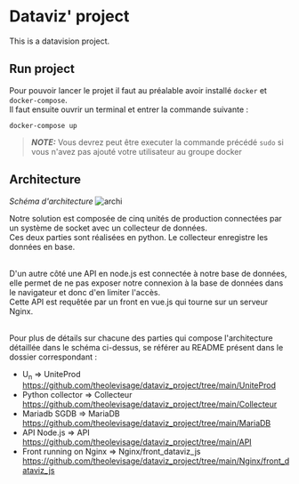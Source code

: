 # Dataviz' project

This is a datavision project.

## Run project
Pour pouvoir lancer le projet il faut au préalable avoir installé `docker` et `docker-compose`.<br>
Il faut ensuite ouvrir un terminal et entrer la commande suivante :
```shell
docker-compose up
```
> **_NOTE:_**  Vous devrez peut être executer la commande précédé `sudo` si vous n'avez pas ajouté votre utilisateur au groupe docker

##  Architecture
_Schéma d'architecture_ 
![archi](https://user-images.githubusercontent.com/59962729/159161412-d6f5875a-1b5f-49a3-ab37-ba83afb04dd7.png)

Notre solution est composée de cinq unités de production connectées par un système de socket avec un collecteur de données. <br>
Ces deux parties sont réalisées en python. Le collecteur enregistre les données en base. <br><br>

D'un autre côté une API en node.js est connectée à notre base de données, elle permet de ne pas exposer notre connexion à la base de données dans le navigateur et donc d'en limiter l'accès.<br>
Cette API est requêtée par un front en vue.js qui tourne sur un serveur Nginx.<br><br>

Pour plus de détails sur chacune des parties qui compose l'architecture détaillée dans le schéma ci-dessus, se référer au README présent dans le dossier correspondant : 
 - U<sub>n</sub> => UniteProd https://github.com/theolevisage/dataviz_project/tree/main/UniteProd
 - Python collector => Collecteur https://github.com/theolevisage/dataviz_project/tree/main/Collecteur
 - Mariadb SGDB => MariaDB https://github.com/theolevisage/dataviz_project/tree/main/MariaDB
 - API Node.js => API https://github.com/theolevisage/dataviz_project/tree/main/API
 - Front running on Nginx => Nginx/front_dataviz_js https://github.com/theolevisage/dataviz_project/tree/main/Nginx/front_dataviz_js


